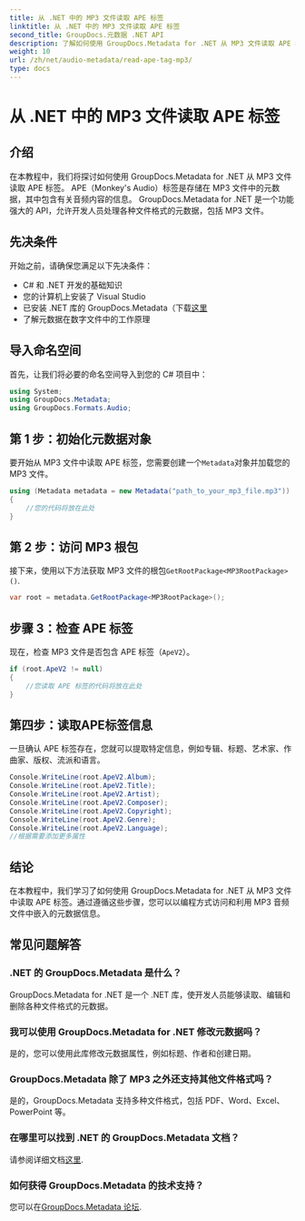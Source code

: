 ```yaml
---
title: 从 .NET 中的 MP3 文件读取 APE 标签
linktitle: 从 .NET 中的 MP3 文件读取 APE 标签
second_title: GroupDocs.元数据 .NET API
description: 了解如何使用 GroupDocs.Metadata for .NET 从 MP3 文件读取 APE 标签。通过分步指导探索 C# 中的元数据提取。
weight: 10
url: /zh/net/audio-metadata/read-ape-tag-mp3/
type: docs
---
```

# 从 .NET 中的 MP3 文件读取 APE 标签

## 介绍
在本教程中，我们将探讨如何使用 GroupDocs.Metadata for .NET 从 MP3 文件读取 APE 标签。 APE（Monkey's Audio）标签是存储在 MP3 文件中的元数据，其中包含有关音频内容的信息。 GroupDocs.Metadata for .NET 是一个功能强大的 API，允许开发人员处理各种文件格式的元数据，包括 MP3 文件。
## 先决条件
开始之前，请确保您满足以下先决条件：
- C# 和 .NET 开发的基础知识
- 您的计算机上安装了 Visual Studio
- 已安装 .NET 库的 GroupDocs.Metadata（下载[这里](https://releases.groupdocs.com/metadata/net/）)
- 了解元数据在数字文件中的工作原理

## 导入命名空间
首先，让我们将必要的命名空间导入到您的 C# 项目中：
```csharp
using System;
using GroupDocs.Metadata;
using GroupDocs.Formats.Audio;
```
## 第 1 步：初始化元数据对象
要开始从 MP3 文件中读取 APE 标签，您需要创建一个`Metadata`对象并加载您的 MP3 文件。
```csharp
using (Metadata metadata = new Metadata("path_to_your_mp3_file.mp3"))
{
    //您的代码将放在此处
}
```
## 第 2 步：访问 MP3 根包
接下来，使用以下方法获取 MP3 文件的根包`GetRootPackage<MP3RootPackage>()`.
```csharp
var root = metadata.GetRootPackage<MP3RootPackage>();
```
## 步骤 3：检查 APE 标签
现在，检查 MP3 文件是否包含 APE 标签（`ApeV2`）。
```csharp
if (root.ApeV2 != null)
{
    //您读取 APE 标签的代码将放在此处
}
```
## 第四步：读取APE标签信息
一旦确认 APE 标签存在，您就可以提取特定信息，例如专辑、标题、艺术家、作曲家、版权、流派和语言。
```csharp
Console.WriteLine(root.ApeV2.Album);
Console.WriteLine(root.ApeV2.Title);
Console.WriteLine(root.ApeV2.Artist);
Console.WriteLine(root.ApeV2.Composer);
Console.WriteLine(root.ApeV2.Copyright);
Console.WriteLine(root.ApeV2.Genre);
Console.WriteLine(root.ApeV2.Language);
//根据需要添加更多属性
```

## 结论
在本教程中，我们学习了如何使用 GroupDocs.Metadata for .NET 从 MP3 文件中读取 APE 标签。通过遵循这些步骤，您可以以编程方式访问和利用 MP3 音频文件中嵌入的元数据信息。

## 常见问题解答
### .NET 的 GroupDocs.Metadata 是什么？
GroupDocs.Metadata for .NET 是一个 .NET 库，使开发人员能够读取、编辑和删除各种文件格式的元数据。
### 我可以使用 GroupDocs.Metadata for .NET 修改元数据吗？
是的，您可以使用此库修改元数据属性，例如标题、作者和创建日期。
### GroupDocs.Metadata 除了 MP3 之外还支持其他文件格式吗？
是的，GroupDocs.Metadata 支持多种文件格式，包括 PDF、Word、Excel、PowerPoint 等。
### 在哪里可以找到 .NET 的 GroupDocs.Metadata 文档？
请参阅详细文档[这里](https://tutorials.groupdocs.com/metadata/net/).
### 如何获得 GroupDocs.Metadata 的技术支持？
您可以在[GroupDocs.Metadata 论坛](https://forum.groupdocs.com/c/metadata/14).
